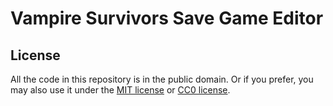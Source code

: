 # Vampire Survivors Save Game Editor

## License

All the code in this repository is in the public domain. Or if you prefer, you may also use it under the [MIT license](LICENSE-MIT) or [CC0 license](LICENSE-CC0).

